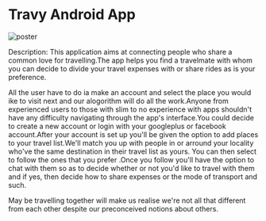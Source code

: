 # Travy Android App

![poster](https://raw.githubusercontent.com/Nullify404/Travy/master/travyposter.jpg)

Description: This application aims at connecting people who share a common love for travelling.The app helps you find a travelmate with whom you can decide to divide your travel expenses with or share rides as is your preference.

All the user have to do ia make an account and select the place you would ike to visit next and our alogorithm will do all the work.Anyone from experienced users to those with slim to no experience with apps shouldn't have any difficulty navigating through the app's interface.You could decide to create a new account or login with your googleplus or facebook account.After your account is set up you'll be given the option to add places to your travel list.We'll match you up with people in or arround your locality who've the same destination in their travel list as yours. You can then select to follow the ones that you prefer .Once you follow you'll have the option to chat with them so as to decide whether or not you'd like to travel with them and if yes, then decide how to share expenses or the mode of transport and such.

May be travelling together will make us realise we're not all that different from each other despite our preconceived notions about others.
